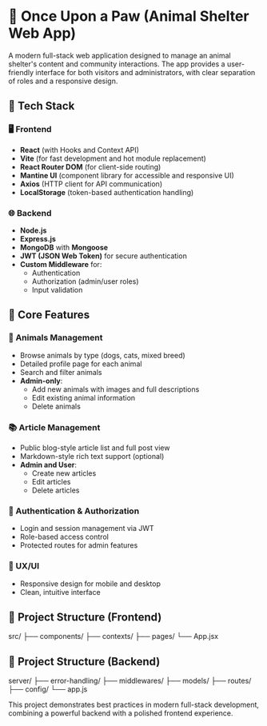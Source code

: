 # 🐾 Once Upon a Paw (Animal Shelter Web App)

A modern full-stack web application designed to manage an animal shelter's content and community interactions. The app provides a user-friendly interface for both visitors and administrators, with clear separation of roles and a responsive design.

## 🚀 Tech Stack

### 🖥 Frontend
- **React** (with Hooks and Context API)
- **Vite** (for fast development and hot module replacement)
- **React Router DOM** (for client-side routing)
- **Mantine UI** (component library for accessible and responsive UI)
- **Axios** (HTTP client for API communication)
- **LocalStorage** (token-based authentication handling)

### 🌐 Backend
- **Node.js**
- **Express.js**
- **MongoDB** with **Mongoose**
- **JWT (JSON Web Token)** for secure authentication
- **Custom Middleware** for:
  - Authentication
  - Authorization (admin/user roles)
  - Input validation

## 🧩 Core Features

### 🐶 Animals Management
- Browse animals by type (dogs, cats, mixed breed)
- Detailed profile page for each animal
- Search and filter animals
- **Admin-only**:
  - Add new animals with images and full descriptions
  - Edit existing animal information
  - Delete animals

### 📚 Article Management
- Public blog-style article list and full post view
- Markdown-style rich text support (optional)
- **Admin and User**:
  - Create new articles
  - Edit articles
  - Delete articles

### 🔐 Authentication & Authorization
- Login and session management via JWT
- Role-based access control
- Protected routes for admin features

### 🌈 UX/UI
- Responsive design for mobile and desktop
- Clean, intuitive interface

## 📁 Project Structure (Frontend)

src/ ├── components/ ├── contexts/ ├── pages/ └── App.jsx
## 📁 Project Structure (Backend)

server/ ├── error-handling/ ├── middlewares/ ├── models/ ├── routes/ ├── config/ └── app.js

This project demonstrates best practices in modern full-stack development, combining a powerful backend with a polished frontend experience.
